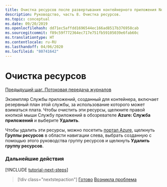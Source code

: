 ```yaml
---
title: Очистка ресурсов после развертывания контейнерного приложения Node.js с помощью Visual Studio Code
description: Руководство, часть 8. Очистка ресурсов.
ms.topic: conceptual
ms.date: 09/20/2019
ms.openlocfilehash: dd71ec5affdd1696544ec166ad8517b376958cab
ms.sourcegitcommit: f89c59f772364ec717e751fb59105039e6fab60c
ms.translationtype: HT
ms.contentlocale: ru-RU
ms.lasthandoff: 04/06/2020
ms.locfileid: "80741642"
---
```

# <a name="clean-up-resources"></a>Очистка ресурсов

[Предыдущий шаг. Потоковая передача журналов](tutorial-vscode-docker-node-07.md)

Экземпляр Службы приложений, созданный для контейнера, включает резервный план этой службы, за использование которого может взиматься плата. Чтобы очистить эти ресурсы, щелкните правой кнопкой мыши Службу приложений в обозревателе **Azure: Служба приложений** и выберите **Удалить**.

Чтобы удалить эти ресурсы, можно посетить [портал Azure](https://portal.azure.com), щелкнуть **Группы ресурсов** в области навигации слева, выбрать созданную с помощью этого руководства группу ресурсов и щелкнуть **Удалить группу ресурсов**.

### <a name="next-steps"></a>Дальнейшие действия

[!INCLUDE [tutorial-next-steps](includes/tutorial-next-steps.md)]

> [!div class="nextstepaction"]
> [Готово](node-howto-deploy-containers.md) [Возникла проблема](https://www.research.net/r/PWZWZ52?tutorial=node-deployment-docker-extension&step=clean-up-resources)
